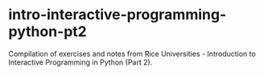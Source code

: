 # intro-interactive-programming-python-pt2
Compilation of exercises and notes from Rice Universities - Introduction to Interactive Programming in Python (Part 2).
